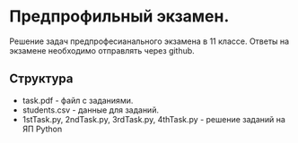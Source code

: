 # Предпрофильный экзамен.
Решение задач предпрофесианального экзамена в 11 классе. 
Ответы на экзамене необходимо отправлять через github.



## Структура
* task.pdf - файл с заданиями.
* students.csv - данные для заданий.
* 1stTask.py, 2ndTask.py, 3rdTask.py, 4thTask.py - решение заданий на ЯП Python
